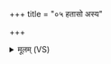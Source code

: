 +++
title = "०५ हतासो अस्य"

+++
<details><summary>मूलम् (VS)</summary>

ह॒तासो॑ अस्य वे॒शसो॑ ह॒तासः॒ परि॑वेशसः।  
अथो॒ ये क्षु॑ल्ल॒का इ॑व॒ सर्वे॒ ते क्रिम॑यो ह॒ताः ॥
</details>